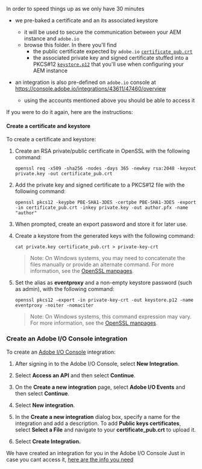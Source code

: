 In order to speed things up as we only have 30 minutes
* we pre-baked a certificate and an its associated keystore 
  * it will be used to secure the communication between your AEM instance and `adobe.io`
  * browse this folder. In there you'll find
    * the public certificate expected by `adobe.io` [`certificate_pub.crt`](certificate_pub.crt)
    * the associated private key and signed certificate stuffed into a PKCS#12 [`keystore.p12`](keystore.p12)
   that you'll use when configuring your AEM instance

* an integration is also pre-defined on `adobe.io` console at https://console.adobe.io/integrations/43611/47460/overview
  * using the accounts mentioned above you should be able to access it

If you were to do it again, here are the instructions:

#### Create a certificate and keystore

To create a certificate and keystore:

1. Create an RSA private/public certificate in OpenSSL with the following command:

      ```
      openssl req -x509 -sha256 -nodes -days 365 -newkey rsa:2048 -keyout private.key -out certificate_pub.crt
      ```

2. Add the private key and signed certificate to a PKCS#12 file with the following command:

      ```
      openssl pkcs12 -keypbe PBE-SHA1-3DES -certpbe PBE-SHA1-3DES -export -in certificate_pub.crt -inkey private.key -out author.pfx -name "author"
      ```
3. When prompted, create an export password and store it for later use.

4. Create a keystore from the generated keys with the following command:

      ```
      cat private.key certificate_pub.crt > private-key-crt
      ```

      >Note: On Windows systems, you may need to concatenate the files manually or provide an alternate command. For more information, see the [OpenSSL manpages](https://www.openssl.org/docs/manpages.html).

5. Set the alias as **eventproxy** and a non-empty keystore password (such as admin), with the following command:

      ```
      openssl pkcs12 -export -in private-key-crt -out keystore.p12 -name eventproxy -noiter -nomaciter
      ```
      >Note: On Windows systems, this command expression may vary. For more information, see the [OpenSSL manpages](https://www.openssl.org/docs/manpages.html).


### Create an Adobe I/O Console integration

To create an [Adobe I/O Console](https://adobe.io/console) integration:

1. After signing in to the Adobe I/O Console, select **New Integration**.

2. Select **Access an API** and then select **Continue**.

3. On the **Create a new integration** page, select **Adobe I/O Events** and then select **Continue**.

4. Select **New integration**.

5. In the <strong id="Create-new-integration-box">Create a new integration</strong> dialog box, specify a name for the integration and add a description.
 To add **Public keys certificates**, select **Select a File** and navigate to your **certificate_pub.crt** to upload it.

6. Select **Create Integration.**

We have created an integration for you in the Adobe I/O Console 
Just in case you cant access it, [here are the info you need](console.md)
